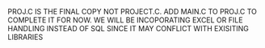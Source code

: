 PROJ.C IS THE FINAL COPY NOT PROJECT.C. ADD MAIN.C TO PROJ.C TO COMPLETE IT FOR NOW. WE WILL BE INCOPORATING EXCEL OR FILE HANDLING INSTEAD OF SQL SINCE IT MAY CONFLICT WITH EXISITING LIBRARIES
